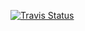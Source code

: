 [![Travis Status][travis-img]][travis-url]

[travis-img]: https://travis-ci.com/tkf/julia-sysimage-recipes.svg?branch=makie/master
[travis-url]: https://travis-ci.com/tkf/julia-sysimage-recipes
